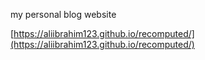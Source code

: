 my personal blog website

[https://aliibrahim123.github.io/recomputed/](https://aliibrahim123.github.io/recomputed/)
